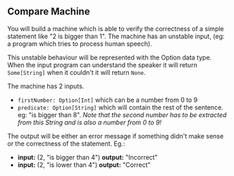 ## Compare Machine

You will build a machine which is able to verify the correctness of a simple statement like "2 is bigger than 1".
The machine has an unstable input, (eg: a program which tries to process human speech).
 
This unstable behaviour will be represented with the Option data type. 
When the input program can understand the speaker it will return ```Some[String]``` 
when it couldn't it will return ```None```.

The machine has 2 inputs. 
* ```firstNumber: Option[Int]``` which can be a number from 0 to 9
* ```predicate: Option[String]``` which will contain the rest of the sentence. eg: "is bigger than 8". 
_Note that the second number has to be extracted from this String and is also a number from 0 to 9!_

The output will be either an error message if something didn't make sense 
or the correctness of the statement.
Eg.:

* __input:__ (2, "is bigger than 4") __output:__ "Incorrect"
* __input:__ (2, "is lower than 4") __output:__ "Correct"
